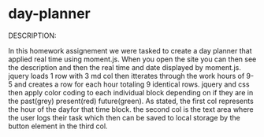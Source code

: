 # day-planner

DESCRIPTION:

In this homework assignement we were tasked to create a day planner that applied real time using moment.js. When you open the site you can then see the description and then the real time and date displayed by moment.js. jquery loads 1 row with 3 md col then itterates through the work hours of 9-5 and creates a row for each hour totaling 9 identical rows. jquery and css then apply color coding to each individual block depending on if they are in the past(grey) present(red) future(green). As stated, the first col represents the hour of the dayfor that time block. the second col is the text area where the user logs their task which then can be saved to local storage by the button element in the third col.
